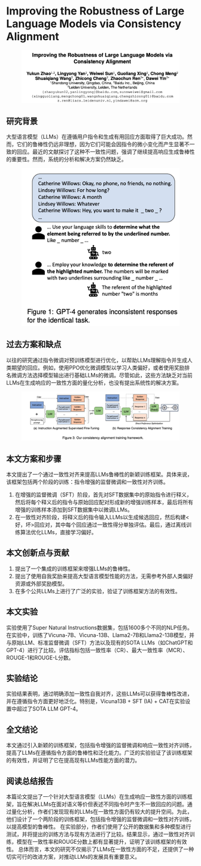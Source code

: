 # Improving the Robustness of Large Language Models via Consistency Alignment

<figure><img src="../.gitbook/assets/image (6) (1) (1) (1) (1) (1) (1) (1) (1) (1) (1) (1) (1) (1).png" alt=""><figcaption></figcaption></figure>

## 研究背景

大型语言模型（LLMs）在遵循用户指令和生成有用回应方面取得了巨大成功。然而，它们的鲁棒性仍远非理想，因为它们可能会因指令的微小变化而产生显著不一致的回应。最近的文献探讨了这种不一致性问题，强调了继续提高响应生成鲁棒性的重要性。然而，系统的分析和解决方案仍然缺乏。

<figure><img src="../.gitbook/assets/image (7) (1) (1) (1) (1) (1) (1) (1) (1).png" alt=""><figcaption></figcaption></figure>

## 过去方案和缺点

以往的研究通过指令微调对预训练模型进行优化，以帮助LLMs理解指令并生成人类期望的回应。例如，使用PPO优化微调模型以学习人类偏好，或者使用奖励排名微调方法选择模型输出进行基础LLMs的微调。尽管如此，这些方法缺乏对当前LLMs在生成响应的一致性方面的量化分析，也没有提出系统性的解决方案。

<figure><img src="../.gitbook/assets/image (8) (1) (1) (1) (1) (1) (1) (1).png" alt=""><figcaption></figcaption></figure>

## 本文方案和步骤

本文提出了一个通过一致性对齐来提高LLMs鲁棒性的新颖训练框架。具体来说，该框架包括两个阶段的训练：指令增强的监督微调和一致性对齐训练。

1. 在增强的监督微调（SFT）阶段，首先对SFT数据集中的原始指令进行释义，然后将每个释义后的指令与原始回应配对形成新的增强训练样本，最后将所有增强的训练样本添加到SFT数据集中以微调LLMs。
2. 在一致性对齐阶段，将释义后的指令输入LLMs以生成候选回应，然后构建<好，坏>回应对，其中每个回应通过一致性得分单独评估。最后，通过离线训练算法优化LLMs，直接学习偏好。

## 本文创新点与贡献

1. 提出了一个集成的训练框架来增强LLMs的鲁棒性。
2. 提出了使用自我奖励来提高大型语言模型性能的方法，无需参考外部人类偏好资源或外部奖励模型。
3. 在多个公共LLMs上进行了广泛的实验，验证了训练框架方法的有效性。

## 本文实验

实验使用了Super Natural Instructions数据集，包括1600多个不同的NLP任务。在实验中，训练了Vicuna-7B、Vicuna-13B、Llama2-7B和Llama2-13B模型，并与原始LLM、标准监督微调（SFT）方法以及现有的SOTA LLMs（如ChatGPT和GPT-4）进行了比较。评估指标包括一致性率（CR）、最大一致性率（MCR）、ROUGE-1和ROUGE-L分数。

## 实验结论

实验结果表明，通过明确添加一致性自我对齐，这些LLMs可以获得鲁棒性改进，并在遵循指令方面更好地泛化。特别是，Vicuna13B + SFT (IA) + CAT在实验设置中超过了SOTA LLM GPT-4。

## 全文结论

本文通过引入新颖的训练框架，包括指令增强的监督微调和响应一致性对齐训练，提高了LLMs在遵循指令方面的鲁棒性和泛化能力。广泛的实验验证了该训练框架的有效性，并证明了它在提高现有LLMs性能方面的潜力。

## 阅读总结报告

本篇论文提出了一个针对大型语言模型（LLMs）在生成响应一致性方面的训练框架，旨在解决LLMs在面对语义等价但表述不同指令时产生不一致回应的问题。通过量化分析，作者们发现现有的LLMs在一致性方面仍有较大的提升空间。为此，他们设计了一个两阶段的训练框架，包括指令增强的监督微调和一致性对齐训练，以提高模型的鲁棒性。 在实验部分，作者们使用了公开的数据集和多种模型进行测试，并将提出的训练方法与现有方法进行了比较。结果显示，通过一致性对齐训练，模型在一致性率和ROUGE分数上都有显著提升，证明了该训练框架的有效性。 总体而言，本文的研究不仅揭示了LLMs在一致性方面的不足，还提供了一种切实可行的改进方案，对推动LLMs的发展具有重要意义。
